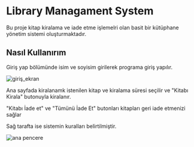 # Library Managament System
Bu proje  kitap kiralama ve iade etme işlemelri olan basit bir kütüphane yönetim sistemi oluşturmaktadır.
## Nasıl Kullanırım

Giriş yap bölümünde isim ve soyisim girilerek programa giriş yapılır.

![giriş_ekran](https://github.com/JustEmir0/Library-Management-System/blob/main/images/Ekran%20g%C3%B6r%C3%BCnt%C3%BCs%C3%BC%202024-05-06%20000152.png)

Ana sayfada kiralanamk istenilen kitap ve kiralama süresi seçilir ve "Kitabı Kirala" butonuyla kiralanır.

"Kitabı İade et" ve "Tümünü İade Et" butonları kitapları geri iade etmenizi sağlar

Sağ tarafta ise sistemin kuralları belirtilmiştir.

![ana pencere](https://github.com/JustEmir0/Library-Management-System/blob/main/images/Ekran%20g%C3%B6r%C3%BCnt%C3%BCs%C3%BC%202024-05-06%20000217.png)
